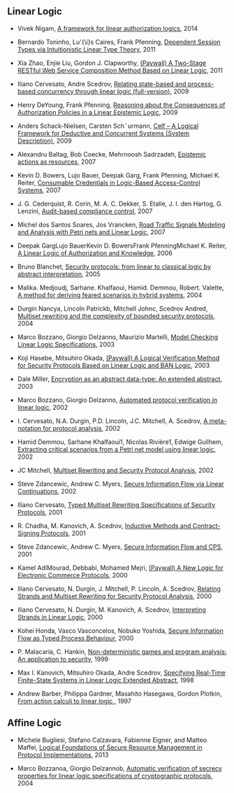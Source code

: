Linear Logic
------------

- Vivek Nigam, [A framework for linear authorization logics](http://www.sciencedirect.com/science/article/pii/S030439751400111X), 2014

- Bernardo Toninho, Lu\'{\i}s Caires, Frank Pfenning, [Dependent Session Types via Intuitionistic Linear Type Theory](http://repository.cmu.edu/cgi/viewcontent.cgi?article=3708&context=compsci), 2011

- Xia Zhao,  Enjie Liu,  Gordon J. Clapworthy, [(Paywall) A Two-Stage RESTful Web Service Composition Method Based on Linear Logic](http://ieeexplore.ieee.org/abstract/document/6061100/), 2011

- Iliano Cervesato, Andre Scedrov, [Relating state-based and process-based concurrency through linear logic (full-version)](http://www.sciencedirect.com/science/article/pii/S089054010900100X), 2009

- Henry DeYoung, Frank Pfenning, [Reasoning about the Consequences of Authorization Policies in a Linear Epistemic Logic](http://repository.cmu.edu/cgi/viewcontent.cgi?article=2204&context=compsci), 2009

- Anders Schack-Nielsen, Carsten Sch¨urmann, [Celf – A Logical Framework for Deductive and
Concurrent Systems (System Description)](http://s3.amazonaws.com/academia.edu.documents/30680437/Alessandro_Armando_Automated_Reasoning_4_conf_I.pdf?AWSAccessKeyId=AKIAIWOWYYGZ2Y53UL3A&Expires=1493382889&Signature=ehbJLM9Mq7XsU6%2FGO4nHDH1jgYM%3D&response-content-disposition=inline%3B%20filename%3DIndividual_reuse_in_description_logic_re.pdf#page=331), 2009

- Alexandru Baltag, Bob Coecke, Mehrnoosh Sadrzadeh, [Epistemic actions as resources](https://arxiv.org/pdf/math/0608166.pdf), 2007

- Kevin D. Bowers, Lujo Bauer, Deepak Garg, Frank Pfenning, Michael K. Reiter, [Consumable Credentials in Logic-Based Access-Control Systems](http://www.cs.cmu.edu/afs/cs/Web/People/dg/papers/NDSS07Final.pdf), 2007

- J. G. Cederquist, R. Corin, M. A. C. Dekker, S. Etalle, J. I. den Hartog, G. Lenzini, [Audit-based compliance control](http://eprints.eemcs.utwente.nl/9530/01/fulltext.pdf), 2007

- Michel dos Santos Soares, Jos Vrancken, [Road Traffic Signals Modeling and Analysis with Petri nets and Linear Logic](http://s3.amazonaws.com/academia.edu.documents/45318821/Road_Traffic_Signals_Modeling_and_Analys20160503-19141-1ofssje.pdf?AWSAccessKeyId=AKIAIWOWYYGZ2Y53UL3A&Expires=1493351208&Signature=A33i8cG8aoa3S79Q0YIk4n2Zcn8%3D&response-content-disposition=inline%3B%20filename%3DRoad_Traffic_Signals_Modeling_and_Analys.pdf), 2007

- Deepak GargLujo BauerKevin D. BowersFrank PfenningMichael K. Reiter, [A Linear Logic of Authorization and Knowledge](http://repository.cmu.edu/cgi/viewcontent.cgi?article=2217&context=compsci), 2006

- Bruno Blanchet, [Security protocols: from linear to classical logic by abstract interpretation](http://citeseerx.ist.psu.edu/viewdoc/download?doi=10.1.1.123.7015&rep=rep1&type=pdf), 2005

- Malika. Medjoudj, Sarhane. Khalfaoui, Hamid. Demmou, Robert. Valette, [A method for deriving feared scenarios in hybrid systems](http://valetterobert.free.fr/papers.pri/reliability.pri/esrel04.pdf), 2004

- Durgin Nancya, Lincoln Patrickb, Mitchell Johnc, Scedrov Andred, [Multiset rewriting and the complexity of bounded security protocols](http://www.dtic.mil/cgi-bin/GetTRDoc?AD=ADA572223), 2004

- Marco Bozzano, Giorgio Delzanno, Maurizio Martelli, [Model Checking Linear Logic Specifications](https://arxiv.org/pdf/cs/0309003.pdf), 2003

- Koji Hasebe, Mitsuhiro Okada, [(Paywall) A Logical Verification Method for Security Protocols Based on Linear Logic and BAN Logic](https://link.springer.com/chapter/10.1007/3-540-36532-X_24), 2003

- Dale Miller, [Encryption as an abstract data-type: An extended abstract](http://www.sciencedirect.com/science/article/pii/S1571066104808417), 2003

- Marco Bozzano, Giorgio Delzanno, [Automated protocol verification in linear logic](https://pdfs.semanticscholar.org/0e7c/6896fddaddd63ccaa1821cbe9bae080c1b07.pdf), 2002

- I. Cervesato, N.A. Durgin, P.D. Lincoln, J.C. Mitchell, A. Scedrov, [A meta-notation for protocol analysis](http://repository.cmu.edu/cgi/viewcontent.cgi?article=1043&context=compsci), 2002

- Hamid Demmou, Sarhane Khalfaoui1, Nicolas Rivière1, Edwige Guilhem, [Extracting critical scenarios from a Petri net model
using linear logic](https://pdfs.semanticscholar.org/6eef/6f74c212b5b958986290e22ac3c5bcf5762d.pdf), 2002

- JC Mitchell, [Multiset Rewriting and Security Protocol Analysis](http://www.academia.edu/download/30389796/sophie_tison_rewriting_techniques_and_applicati.pdf#page=29), 2002

- Steve Zdancewic, Andrew C. Myers, [Secure Information Flow via Linear Continuations](http://www.cis.upenn.edu/~stevez/papers/ZM02.pdf), 2002

- Iliano Cervesato, [Typed Multiset Rewriting Specifications of Security Protocols](http://www.sciencedirect.com/science/article/pii/S1571066105800350), 2001

- R. Chadha, M. Kanovich, A. Scedrov, [Inductive Methods and Contract-Signing Protocols](http://citeseerx.ist.psu.edu/viewdoc/download?doi=10.1.1.59.1348&rep=rep1&type=pdf), 2001

- Steve Zdancewic, Andrew C. Myers, [Secure Information Flow and CPS](http://citeseerx.ist.psu.edu/viewdoc/download?doi=10.1.1.69.9981&rep=rep1&type=pdf), 2001

- Kamel AdiMourad, Debbabi, Mohamed Mejri, [(Paywall) A New Logic for Electronic Commerce Protocols](https://link.springer.com/chapter/10.1007%2F3-540-45499-3_35?LI=true), 2000

- Iliano Cervesato, N. Durgin, J. Mitchell, P. Lincoln, A. Scedrov, [Relating Strands and Multiset Rewriting for Security Protocol Analysis](http://repository.cmu.edu/cgi/viewcontent.cgi?article=1040&context=compsci), 2000

- Iliano Cervesato, N. Durgin, M. Kanovich, A. Scedrov, [Interpreting Strands in Linear Logic](http://repository.cmu.edu/cgi/viewcontent.cgi?article=1038&context=compsci), 2000

- Kohei Honda, Vasco Vasconcelos, Nobuko Yoshida, [Secure Information Flow as Typed Process Behaviour](http://citeseerx.ist.psu.edu/viewdoc/download?doi=10.1.1.42.5442&rep=rep1&type=pdf), 2000

- P. Malacaria, C. Hankin, [Non-deterministic games and program analysis: An application to security](http://ieeexplore.ieee.org/abstract/document/782639/), 1999

- Max I. Kanovich, Mitsuhiro Okada, Andre Scedrov, [Specifying Real-Time Finite-State Systems in Linear Logic Extended Abstract](http://www.sciencedirect.com/science/article/pii/S1571066105805912), 1998

- Andrew Barber, Philippa Gardner, Masahito Hasegawa, Gordon Plotkin, [From action calculi to linear logic
](https://www.era.lib.ed.ac.uk/bitstream/handle/1842/217/ActCalc_LinLog.pdf?sequence=1&isAllowed=y), 1997

Affine Logic
------------

- Michele Bugliesi, Stefano Calzavara, Fabienne Eigner, and Matteo Maffei, [Logical Foundations of Secure Resource Management in Protocol Implementations](http://www.dsi.unive.it/~michele/Papers/post13.pdf), 2013

- Marco Bozzanoa, Giorgio Delzannob, [Automatic verification of secrecy properties for
linear logic specifications of cryptographic protocols](http://www.sciencedirect.com/science/article/pii/S0747717104000628), 2004